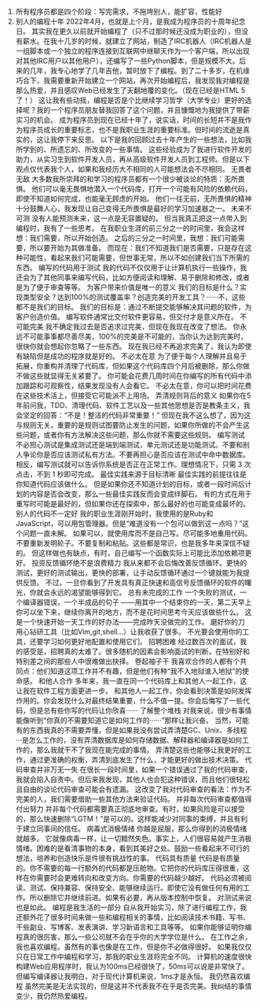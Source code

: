 <!--
 * @Author: your name
 * @Date: 2022-05-04 10:35:40
 * @LastEditTime: 2022-05-20 09:06:26
 * @LastEditors: yuzihan yuzihanyuzihan@163.com
 * @Description: 打开koroFileHeader查看配置 进行设置: https://github.com/OBKoro1/koro1FileHeader/wiki/%E9%85%8D%E7%BD%AE
 * @FilePath: /fe_interview/代码价值观/编程能力.md
-->
1. 所有程序员都是四个阶段：写完需求，不拖垮别人，能扩容，性能好
2. 别人的编程十年
2022年4月，也就是上个月，是我成为程序员的十周年纪念日。
其实我在更久以前就开始编程了（只不过那时候还没成为职业的），但没有薪水。在我十几岁的时候，就建立了网站，制造了IRC机器人（IRC机器人是一组脚本或一个独立的程序连接到互联网中继聊天作为一个客户端，所以出现对其他IRC用户以其他用户），还编写了一些Python脚本，但是规模不大。后来的几年，我专心地学了几年吉他，暂时放下了编程。到了二十多岁，在机缘巧合下，我需要重新开始建立一个网站，再次开始编程后，我发现我对编程是那么热爱，并且感叹Web已经发生了天翻地覆的变化。（现在已经是HTML 5了！）
这让我有些动摇，编程是否是个比继续学习哲学（大学专业）更好的选择呢？我的一个程序员朋友替我回答了这个问题，并且慷慨地为我提供了带薪实习的机会。
成为程序员到现在已经十年了，说实话，时间的长短并不是我作为程序员成长的重要标志，也不是我职业生涯的重要标准。但时间的流逝是真实的，这让我停下来反思。
以下是我的回顾过去十年产生的一些想法，比如我所学到的、所遗忘的、所改变的一些事情。
这些经验成为了我进行软件开发的助力，从实习生到软件开发人员，再从高级软件开发人员到工程师。但是以下观点仅代表我个人，如果和我经历大不相同的人可能想法会不尽相同。
无畏者无敌
大多数我所崇拜的和学习的程序员都有一个很少被谈论的特质：无所畏惧。
他们可以毫无畏惧地潜入一个代码库，打开一个可能有风险的依赖代码，即使不知道如何完成，也能毫无顾虑的开始。
他们一往无前，无所畏惧的精神十分鼓舞人心，我发现让自己变得无所畏惧是最好的学习加速器之一。
未来不可测
没有人能预测未来，这一点是无容置疑的。
但当我真正把这一点带入到编程时，我有了一些思考。
在我职业生涯的前三分之一的时间里，我会这样想：我们需要，所以开始创造。
之后的三分之一时间里，我想：我们可能需要，所以要开始为其做准备。
而现在：我们不知道我们是否需要，只是存在这种可能性，看起来我们可能需要，但世事无常，所以不如创建我们当下所需的东西。
编写的代码用于测试
我的代码不仅仅用于让计算机执行一些操作，我还会为了其他同事来编写代码，比如方便阅读和理解、易于删除和修改，或者是为了便于审查等等。
为客户带来价值是唯一的意义
我们的目标是什么？实现类型安全？达到100%的测试覆盖率？创造完美的开发工具？······不，这些都不是我们的目标。
我们的目标是：通过不断提交能够解决其问题的软件，为客户创造价值。
编写软件通常比交付软件更容易，但交付才是意义所在。
不可能完美
我不确定我过去是否追求过完美，但现在我现在改变了想法。
你永远不可能事事都尽善尽美，100%的完美是不可能的，当你认为达到完美时，很快你就会想起你忽略了一些东西。
现在我已经不再追求完美了，我认为即使有缺陷但是成功的程序就是好的。
不必太在意
为了便于每个人理解并且易于拓展，你重构并清理了代码库，但如果这个代码库四个月后被删除，那么你做不做这些就显得无关紧要了。
你可能会花费几周时间在你编写的所有代码中添加跟踪和可观察性，结果发现没有人会看它。
不必太在意，你可以把时间花费在这些技术活上，但接受它可能派不上用场。
弄清规则背后的意义
如果你在5年前问我，TDD、清理代码、软件工艺以及一些其他思想是否是教条主义，我会坚定的回答：“不是！整洁的代码非常重要！”
但现在我不这么想了，因为这与规则无关，重要的是规则试图要防止发生的问题，如果你所做的不会产生这些问题，或者你有方法解决这些问题，那么你就不需要这些规则。
编写测试
不必担心测试是集成测试还是端到端测试，单元测试还是功能测试。不要和别人争论你是否应该测试私有方法。不要再担心是否应该在测试中命中数据库。
相反，编写测试就可以告诉你系统是否正在正常工作。理想情况下，只需 3 次点击，不到 1 秒即可完成。
最佳实践来源于目标清晰
最佳实践的前提往往是你知道代码应该做什么。
但是如果你还不知道计划的目标，或者一段时间后计划的内容是否会改变，那么一些最佳实践反而会变成绊脚石。
有的方式在用于重写时可能是最好的，但如果你还在探索中，那么最好的也可能变成最坏的。
别人的代码不一定好
我的职业生涯刚开始时，我使用的是Ruby和JavaScript，可以用包管理器。但是“难道没有一个包可以做到这一点吗？”这个问题一直未解。
如果可以，就使用库而不是自己写。尽可能多地重用代码。不要重新发明轮子。不要复制和粘贴。这些都是常识，也是我多年来深信不疑的。
但这样做也有缺点，有时，自己编写一个函数实际上可能比添加依赖项更好。
投资反馈循环绝不是浪费精力
我从来都不会后悔改善反馈循环。更快的测试，更好的测试输出，更快的部署，让手动反馈循环通过一个键就能为我提供反馈。
不过，一旦你看到了开发具有真正快速和高信号反馈循环的软件的曙光，你就会永远的渴望能够得到它。
总有未完成的工作
一个失败的测试，一个编译器错误，一个半成品的句子 ——用其中一个结束你的一天，第二天早上你可以坐下来，继续你离开的地方，而不是花时间思考今天应该做些什么。
这是一个快速开始一天工作的好办法——完成昨天没做完的工作。
磨好你的刀
用心钻研工具（比如Vim,git,shell...）让我收获了很多。
不光要会使用你的工具，还要学习如何更好地配置和使用它们。
招聘困难
经过数百次的面试，我的感受是，招聘真的太难了。很多随机的因素会影响面试的判断，在特别好和特别差之间的那些人中很难做出抉择。
卷起袖子干
我喜欢合作的人都有个共同点：他们知道这项工作并不有趣，但是他们有种“我不入地狱谁入地狱”的使命感。
和他人合作
多年来，我一直在同一个代码库上和其他人一起工作，这让我在软件工程方面更进一步。
和其他人一起工作，你会看到决策是如何发挥作用的。你会发现什么对最终结果重要，什么不值一提。你会后悔写了一些代码，但是总有些你写的代码让你欣喜······
了解整个堆栈
对我来说，很少有事情能像听到“你真的不需要知道它是如何工作的······”那样让我兴奋。
当然，可能有的东西我真的不需要弄懂，但是如果我没有尝试弄清楚GC、Unix、多线程···是怎么工作的，没有弄清数据库是如何存储数据、解释器和编译器是如何工作的，那么我就干不了我现在能完成的事情。
弄清楚这些也能够让我更好的工作，通过更准确的权衡，弄清到底发生了什么，才能更好的做出技术决策。
代码审查并非万无一失
在很长一段时间里，如果一个错误通过了我的代码审查，我就会陷入自责中。但后来我发现，其他人也会犯这种错误，而且他们很轻松且自由的谈论代码审查可能会有遗漏。
这改变了我对代码审查的看法：作为不完美的人，我们需要借助一些其他方法来验证代码。
并非每次代码审查都值得付出努力
并非每个代码都需要真正彻底地审查。有时，如果风险是可以接受的，那么快速删除“LGTM！”是可以的。这样能减少对同事的束缚，并且有利于建立同事间的信任。
病毒式消极情绪
你越是屈服，那么你得到的消极情绪就越多。
它就像病毒一样，让一切黯然失色。事实上，人们很容易就产生消极情绪。困难的是看清事物的本身，看到其美好之处。鼓励一些看起来不可行的想法，培养和创造快乐是件很有挑战性的事。
代码具有质量
代码是有质量的。你不需要的每一行额外的代码都是压舱物。它把你的代码库压得很重，这样在你需要时会更难转向和改变方向。你需要的代码越少越好。
代码必须被阅读、测试、保持兼容、保持安全、能够继续运行。即使它没有做任何有用的工作。所以删除它并继续前进。如果有必要，再从版本控制中恢复。
对测试来说也是如此。
编程是我生活的一部分
自从我开始实习，除了进行编程工作，我还额外花了很多时间来做一些和编程相关的事情，比如阅读技术书籍、写书、干些副业、写博客、发表演讲、学习新语言和工具等等。
如果你能够证明你编程真的很厉害，那么一些公司就不会在乎你的大学学位是什么。
在工作之余，我也喜欢编程。虽然有的事也像是在工作，但是你不必做得很好。
如果我仅仅只在日常工作中编程和学习，那我的职业生涯将完全不同。
计算机的速度很快
构建Web应用程序时，我认为100ms已经很快了，50ms可以说是非常快了。但编写编译器让我明白，对于现代计算机来说，1ms才是永恒。
我仍然喜欢编程
虽然完美是无法实现的，但是这并不代表我不在乎是否完美。我纠结的事情变少，我仍然热爱编程。